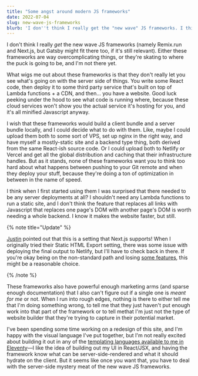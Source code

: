 ```yaml
---
title: "Some angst around modern JS frameworks"
date: 2022-07-04
slug: new-wave-js-frameworks
blurb: 'I don''t think I really get the "new wave" JS frameworks. I think they produce build artifacts that are optimized for the wrong thing.'
---
```


I don't think I really _get_ the new wave JS frameworks (namely Remix.run and Next.js, but Gatsby might fit there too, if it's still relevant). Either these frameworks are way overcomplicating things, or they're skating to where the puck is going to be, and I'm not there yet.

What wigs me out about these frameworks is that they don't really let you see what's going on with the server side of things. You write some React code, then deploy it to some third party service that's built on top of Lambda functions + a CDN, and then... you have a website. Good luck peeking under the hood to see what code is running where, because these cloud services won't show you the actual service it's hosting for you, and it's all minified Javascript anyway.

I wish that these frameworks would build a client bundle and a server bundle locally, and I could decide what to do with them. Like, maybe I could upload them both to some sort of VPS, set up nginx in the right way, and have myself a mostly-static site and a backend type thing, both derived from the same React-ish source code. Or I could upload both to Netlify or Vercel and get all the global distribution and caching that their infrastructure handles. But as it stands, none of these frameworks want you to think too hard about what happens between pushing to your Git remote and when they deploy your stuff, because they're doing a ton of optimization in between in the name of speed.

I think when I first started using them I was surprised that there needed to be any server deployments at all? I shouldn't need any Lambda functions to run a static site, and I don't think the feature that replaces all links with Javascript that replaces one page's DOM with another page's DOM is worth needing a whole backend. I know it makes the website faster, but still.

{% note title="Update" %}

[Justin](https://www.arcana.computer) pointed out that this is a setting that Next.js supports! When I originally tried their Static HTML Export setting, there was some issue with deploying the final output to Netlify, but I'll have to check back in there. If you're okay being on the non-standard path and losing [some features](https://nextjs.org/docs/advanced-features/static-html-export#unsupported-features), this might be a reasonable choice.

{% /note %}

These frameworks also have powerful enough marketing arms (and sparse enough documentation) that I also can't figure out if a single one is _meant for me_ or not. When I run into rough edges, nothing is there to either tell me that I'm doing something wrong, to tell me that they just haven't put enough work into that part of the framework or to tell methat I'm just not the type of website builder that they're trying to capture in their potential market.

I've been spending some time working on a redesign of this site, and I'm happy with the visual language I've put together, but I'm not really excited about building it out in any of the [templating languages available to me in Eleventy](https://www.11ty.dev/docs/languages/)—I like the idea of building out my UI in React/JSX, and having the framework know what can be server-side-rendered and what it should hydrate on the client. But it seems like once you want that, you have to deal with the server-side mystery meat of the new wave JS frameworks.
